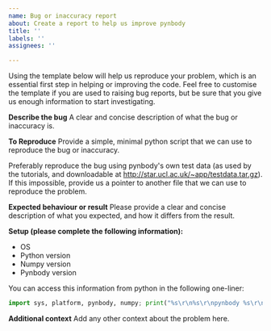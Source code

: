 ```yaml
---
name: Bug or inaccuracy report
about: Create a report to help us improve pynbody
title: ''
labels: ''
assignees: ''

---
```


Using the template below will help us reproduce your problem, which is an essential first step in helping or improving the code. Feel free to customise the template if you are used to raising bug reports, but be sure that you give us enough information to start investigating.

**Describe the bug**
A clear and concise description of what the bug or inaccuracy is.

**To Reproduce**
Provide a simple, minimal python script that we can use to reproduce the bug or inaccuracy.

Preferably reproduce the bug using pynbody's own test data (as used by the tutorials, and downloadable at http://star.ucl.ac.uk/~app/testdata.tar.gz). If this impossible, provide us a pointer to another file that we can use to reproduce the problem.

**Expected behaviour or result**
Please provide a clear and concise description of what you expected, and how it differs from the result.

**Setup (please complete the following information):**
 - OS
 - Python version
 - Numpy version
 - Pynbody version

You can access this information from python in the following one-liner:

```python
import sys, platform, pynbody, numpy; print("%s\r\n%s\r\npynbody %s\r\nnumpy %s\r\n"%(sys.version, platform.platform(), pynbody.__version__, numpy.__version__))
```

**Additional context**
Add any other context about the problem here.
